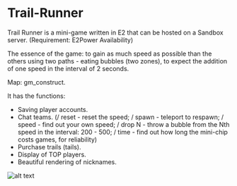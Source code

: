 # Trail-Runner
Trail Runner is a mini-game written in E2 that can be hosted on a Sandbox server.  (Requirement: E2Power Availability)

 The essence of the game: to gain as much speed as possible than the others using two paths - eating bubbles (two zones), to expect the addition of one speed in the interval of 2 seconds.

 Map: gm_construct.

 It has the functions:
 - Saving player accounts.
 - Chat teams.  (/ reset - reset the speed; / spawn - teleport to respawn; / speed - find out your own speed; / drop N - throw a bubble from the Nth speed in the interval: 200 - 500; / time - find out how long the mini-chip costs  games, for reliability)
 - Purchase trails (tails).
 - Display of TOP players.
 - Beautiful rendering of nicknames.
 
![alt text](https://raw.githubusercontent.com/username/projectname/branch/path/to/img.png)
